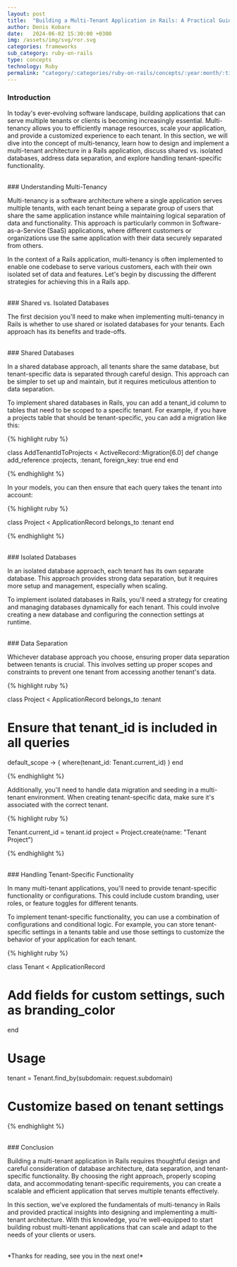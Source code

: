 ```yaml
---
layout: post
title:  "Building a Multi-Tenant Application in Rails: A Practical Guide"
author: Denis Kobare
date:   2024-06-02 15:30:00 +0300
img: /assets/img/svg/ror.svg
categories: frameworks
sub_category: ruby-on-rails
type: concepts
technology: Ruby
permalink: "category/:categories/ruby-on-rails/concepts/:year:month/:title"
---
```



### Introduction

In today's ever-evolving software landscape, building applications that can 
serve multiple tenants or clients is becoming increasingly essential. 
Multi-tenancy allows you to efficiently manage resources, scale your application, 
and provide a customized experience to each tenant. In this section, we will 
dive into the concept of multi-tenancy, learn how to design and implement a 
multi-tenant architecture in a Rails application, discuss shared vs. isolated 
databases, address data separation, and explore handling tenant-specific 
functionality.




<br>
### Understanding Multi-Tenancy

Multi-tenancy is a software architecture where a single application serves 
multiple tenants, with each tenant being a separate group of users that share 
the same application instance while maintaining logical separation of data and 
functionality. This approach is particularly common in Software-as-a-Service 
(SaaS) applications, where different customers or organizations use the same 
application with their data securely separated from others.

In the context of a Rails application, multi-tenancy is often implemented to 
enable one codebase to serve various customers, each with their own isolated set 
of data and features. Let's begin by discussing the different strategies for 
achieving this in a Rails app.



<br>
### Shared vs. Isolated Databases

The first decision you'll need to make when implementing multi-tenancy in Rails 
is whether to use shared or isolated databases for your tenants. Each approach 
has its benefits and trade-offs.


<br>
### Shared Databases

In a shared database approach, all tenants share the same database, but 
tenant-specific data is separated through careful design. This approach can be 
simpler to set up and maintain, but it requires meticulous attention to data 
separation.

To implement shared databases in Rails, you can add a tenant_id column to tables 
that need to be scoped to a specific tenant. For example, if you have a projects 
table that should be tenant-specific, you can add a migration like this:

{% highlight ruby %}

class AddTenantIdToProjects < ActiveRecord::Migration[6.0]
  def change
    add_reference :projects, :tenant, foreign_key: true
  end
end

{% endhighlight %}


In your models, you can then ensure that each query takes the tenant into 
account:

{% highlight ruby %}

class Project < ApplicationRecord
  belongs_to :tenant
end

{% endhighlight %}



<br>
### Isolated Databases

In an isolated database approach, each tenant has its own separate database. 
This approach provides strong data separation, but it requires more setup and 
management, especially when scaling.

To implement isolated databases in Rails, you'll need a strategy for creating 
and managing databases dynamically for each tenant. This could involve creating 
a new database and configuring the connection settings at runtime.



<br>
### Data Separation

Whichever database approach you choose, ensuring proper data separation between 
tenants is crucial. This involves setting up proper scopes and constraints to 
prevent one tenant from accessing another tenant's data.

{% highlight ruby %}

class Project < ApplicationRecord
  belongs_to :tenant
  # Ensure that tenant_id is included in all queries
  default_scope -> { where(tenant_id: Tenant.current_id) }
end

{% endhighlight %}

Additionally, you'll need to handle data migration and seeding in a multi-tenant 
environment. When creating tenant-specific data, make sure it's associated with 
the correct tenant.

{% highlight ruby %}

Tenant.current_id = tenant.id
project = Project.create(name: "Tenant Project")

{% endhighlight %}



<br>
### Handling Tenant-Specific Functionality

In many multi-tenant applications, you'll need to provide tenant-specific 
functionality or configurations. This could include custom branding, user roles, 
or feature toggles for different tenants.

To implement tenant-specific functionality, you can use a combination of 
configurations and conditional logic. For example, you can store tenant-specific 
settings in a tenants table and use those settings to customize the behavior of 
your application for each tenant.

{% highlight ruby %}

class Tenant < ApplicationRecord
  # Add fields for custom settings, such as branding_color
end

# Usage
tenant = Tenant.find_by(subdomain: request.subdomain)
# Customize based on tenant settings

{% endhighlight %}



<br>
### Conclusion

Building a multi-tenant application in Rails requires thoughtful design and 
careful consideration of database architecture, data separation, and 
tenant-specific functionality. By choosing the right approach, properly scoping 
data, and accommodating tenant-specific requirements, you can create a scalable 
and efficient application that serves multiple tenants effectively.

In this section, we've explored the fundamentals of multi-tenancy in Rails and 
provided practical insights into designing and implementing a multi-tenant 
architecture. With this knowledge, you're well-equipped to start building robust 
multi-tenant applications that can scale and adapt to the needs of your clients 
or users.



<br>
*Thanks for reading, see you in the next one!*
